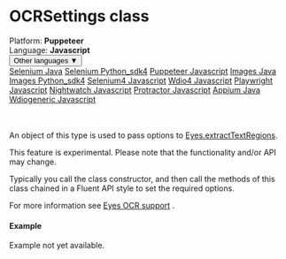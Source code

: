 # OCRSettings class
<div class='platform-bar-container-div'><div class='platform-bar-div'>Platform:  <b> Puppeteer</b>
</div><div class='platform-bar-div'>Language: <b>Javascript</b></div><div class='dropdown-button-container-div'><button class='sdk-language-dropdown-button'>Other languages ▼</button><div class='dropdown-content'>
<a href='../../selenium/java/textregionsettings'>Selenium Java</a>
<a href='../../selenium/python_sdk4/textregionsettings'>Selenium Python_sdk4</a>
<a href='../../puppeteer/javascript/textregionsettings'>Puppeteer Javascript</a>
<a href='../../images/java/textregionsettings'>Images Java</a>
<a href='../../images/python_sdk4/textregionsettings'>Images Python_sdk4</a>
<a href='../../selenium4/javascript/textregionsettings'>Selenium4 Javascript</a>
<a href='../../wdio4/javascript/textregionsettings'>Wdio4 Javascript</a>
<a href='../../playwright/javascript/textregionsettings'>Playwright Javascript</a>
<a href='../../nightwatch/javascript/textregionsettings'>Nightwatch Javascript</a>
<a href='../../protractor/javascript/textregionsettings'>Protractor Javascript</a>
<a href='../../appium/java/textregionsettings'>Appium Java</a>
<a href='../../wdiogeneric/javascript/textregionsettings'>Wdiogeneric Javascript</a>
</div></div><br /><br /></div>




An object of this type is used to pass options to [Eyes.extractTextRegions](../classes-gen/class_eyes/method-eyes-extracttextregions-puppeteer-javascript.html).

This feature is experimental. Please note that the functionality and/or API may change.

Typically you call the class constructor, and then call the methods of this class chained in a Fluent API style to set the required options.

For more information see [Eyes OCR support](https://applitools.com/docs/features/ocr.html) .

#### Example


Example not yet available.
